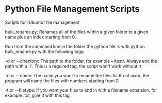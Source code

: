 # Python File Management Scripts
Scripts for (Ubuntu) file management

bulk_rename.py: Renames all of the files within a given folder to a given name plus an index starting from 0.

Run from the command line in the folder the python file is with python bulk_rename.py with the following tags:

-d or --directory: The path to the folder, for example ~/test/. Always end the path with a '/'. This is a reguired tag, the script won't work without it

-n or --name: The name you want to rename the files to. If not used, the program will name the files with numbers starting from 0.

-t or --filetype: If you want your files to end in with a filename extension, for example .txt, give it with this tag.


